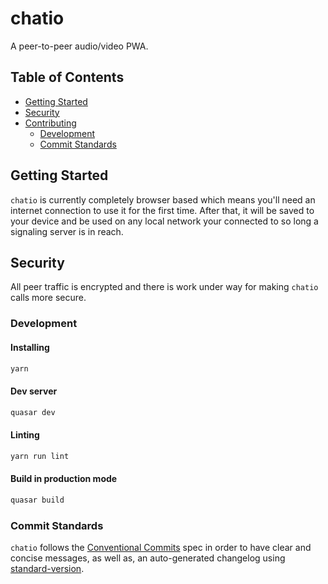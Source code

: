 # chatio

A peer-to-peer audio/video PWA.

## Table of Contents

* [Getting Started](#getting-started)
* [Security](#security)
* [Contributing](#contributing)
  * [Development](#development)
  * [Commit Standards](#commit-standards)

## Getting Started

`chatio` is currently completely browser based which means you'll need an internet connection to use it for the first time. After that, it will be saved to your device and be used on any local network your connected to so long a signaling server is in reach.

## Security

All peer traffic is encrypted and there is work under way for making `chatio` calls more secure.

### Development

#### Installing
```bash
yarn
```

#### Dev server
```bash
quasar dev
```

#### Linting
```bash
yarn run lint
```

#### Build in production mode
```bash
quasar build
```

### Commit Standards
`chatio` follows the [Conventional Commits](https://www.conventionalcommits.org/en/v1.0.0/) spec in order
to have clear and concise messages, as well as, an auto-generated changelog using [standard-version](https://github.com/conventional-changelog/standard-version).
